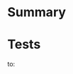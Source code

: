 # Summary
<!-- Brief summary of what your code does -->

# Tests
<!-- How did you test your change? -->

to:
<!-- Tag at least 1 person for review -->
